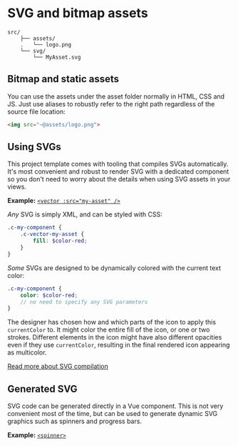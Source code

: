 # SVG and bitmap assets

```
src/
	├── assets/
	.	└── logo.png
	└── svg/
		└── MyAsset.svg
```

## Bitmap and static assets

You can use the assets under the asset folder normally in HTML, CSS and JS. Just use aliases to robustly refer to the right path regardless of the source file location:

```html
<img src="~@assets/logo.png">
```

## Using SVGs

This project template comes with tooling that compiles SVGs automatically. It's most convenient and robust to render SVG with a dedicated component so you don't need to worry about the details when using SVG assets in your views.

**Example:** [`<vector :src="my-asset" />`](https://github.com/Eiskis/bellevue/blob/master/src/components/snippets/Vector.vue)

_Any_ SVG is simply XML, and can be styled with CSS:

```scss
.c-my-component {
	.c-vector-my-asset {
		fill: $color-red;
	}
}
```

_Some_ SVGs are designed to be dynamically colored with the current text color:

```scss
.c-my-component {
	color: $color-red;
	// no need to specify any SVG parameters
}
```

The designer has chosen how and which parts of the icon to apply this `currentColor` to. It might color the entire fill of the icon, or one or two strokes. Different elements in the icon might have also different opacities even if they use `currentColor`, resulting in the final rendered icon appearing as multicolor.

[Read more about SVG compilation](../tooling/svg-compilation.md)

## Generated SVG

SVG code can be generated directly in a Vue component. This is not very convenient most of the time, but can be used to generate dynamic SVG graphics such as spinners and progress bars.

**Example:** [`<spinner>`](https://github.com/Eiskis/bellevue/blob/master/src/components/snippets/Spinner.vue)
